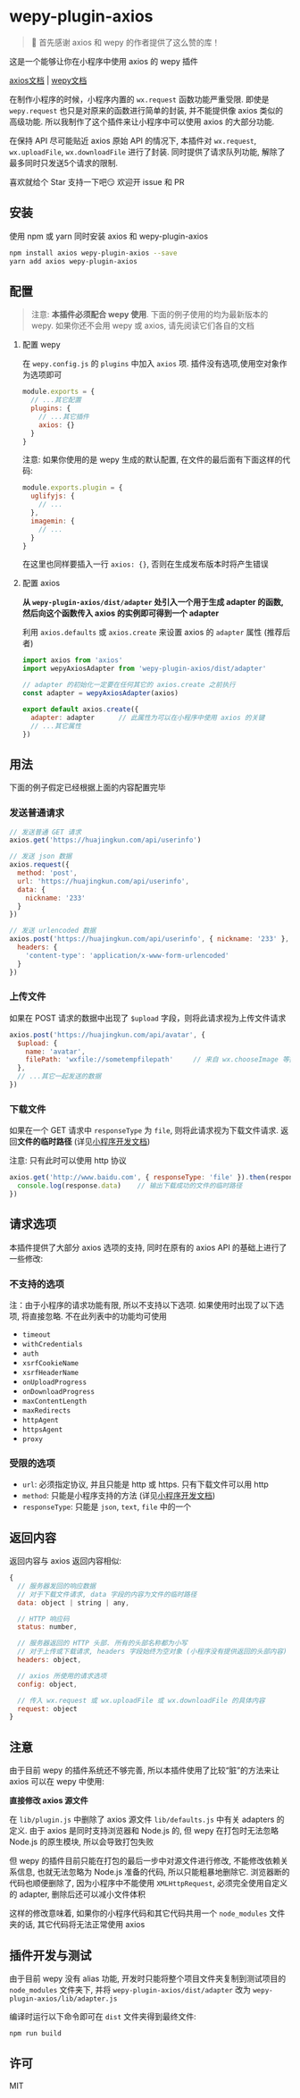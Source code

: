 # wepy-plugin-axios

> 🎉 首先感谢 axios 和 wepy 的作者提供了这么赞的库！

这是一个能够让你在小程序中使用 axios 的 wepy 插件

[axios文档](https://github.com/mzabriskie/axios) |
[wepy文档](https://github.com/wepyjs/wepy)

在制作小程序的时候，小程序内置的 `wx.request` 函数功能严重受限.
即使是 `wepy.request` 也只是对原来的函数进行简单的封装, 并不能提供像 axios
类似的高级功能. 所以我制作了这个插件来让小程序中可以使用 axios 的大部分功能.

在保持 API 尽可能贴近 axios 原始 API 的情况下, 本插件对 `wx.request`,
`wx.uploadFile`, `wx.downloadFile` 进行了封装. 同时提供了请求队列功能,
解除了最多同时只发送5个请求的限制.

喜欢就给个 Star 支持一下吧😏 欢迎开 issue 和 PR

## 安装

使用 npm 或 yarn 同时安装 axios 和 wepy-plugin-axios

```bash
npm install axios wepy-plugin-axios --save
yarn add axios wepy-plugin-axios
```

## 配置

> 注意: **本插件必须配合 wepy 使用**. 下面的例子使用的均为最新版本的 wepy.
> 如果你还不会用 wepy 或 axios, 请先阅读它们各自的文档

1. 配置 wepy

    在 `wepy.config.js` 的 `plugins` 中加入 `axios` 项.
    插件没有选项,使用空对象作为选项即可

    ```js
    module.exports = {
      // ...其它配置
      plugins: {
        // ...其它插件
        axios: {}
      }
    }
    ```

    注意: 如果你使用的是 wepy 生成的默认配置, 在文件的最后面有下面这样的代码:

    ```js
    module.exports.plugin = {
      uglifyjs: {
        // ...
      },
      imagemin: {
        // ...
      }
    }
    ```

    在这里也同样要插入一行 `axios: {}`, 否则在生成发布版本时将产生错误

2. 配置 axios

    **从 `wepy-plugin-axios/dist/adapter` 处引入一个用于生成 adapter 的函数,
    然后向这个函数传入 axios 的实例即可得到一个 adapter**

    利用 `axios.defaults` 或 `axios.create` 来设置 axios 的 `adapter` 属性 (推荐后者)

    ```js
    import axios from 'axios'
    import wepyAxiosAdapter from 'wepy-plugin-axios/dist/adapter'

    // adapter 的初始化一定要在任何其它的 axios.create 之前执行
    const adapter = wepyAxiosAdapter(axios)

    export default axios.create({
      adapter: adapter      // 此属性为可以在小程序中使用 axios 的关键
      // ...其它属性
    })
    ```

## 用法

下面的例子假定已经根据上面的内容配置完毕

### 发送普通请求

```js
// 发送普通 GET 请求
axios.get('https://huajingkun.com/api/userinfo')

// 发送 json 数据
axios.request({
  method: 'post',
  url: 'https://huajingkun.com/api/userinfo',
  data: {
    nickname: '233'
  }
})

// 发送 urlencoded 数据
axios.post('https://huajingkun.com/api/userinfo', { nickname: '233' }, {
  headers: {
    'content-type': 'application/x-www-form-urlencoded'
  }
})
```

### 上传文件

如果在 POST 请求的数据中出现了 `$upload` 字段，则将此请求视为上传文件请求

```js
axios.post('https://huajingkun.com/api/avatar', {
  $upload: {
    name: 'avatar',
    filePath: 'wxfile://sometempfilepath'     // 来自 wx.chooseImage 等接口的结果
  },
  // ...其它一起发送的数据
})
```

### 下载文件

如果在一个 GET 请求中 `responseType` 为 `file`, 则将此请求视为下载文件请求.
返回**文件的临时路径** (详见[小程序开发文档](https://mp.weixin.qq.com/debug/wxadoc/dev/api/network-file.html#wxdownloadfileobject))

注意: 只有此时可以使用 http 协议

```js
axios.get('http://www.baidu.com', { responseType: 'file' }).then(response => {
  console.log(response.data)    // 输出下载成功的文件的临时路径
})
```

## 请求选项

本插件提供了大部分 axios 选项的支持, 同时在原有的 axios API 的基础上进行了一些修改:

### 不支持的选项

注：由于小程序的请求功能有限, 所以不支持以下选项.
如果使用时出现了以下选项, 将直接忽略.
不在此列表中的功能均可使用

* `timeout`
* `withCredentials`
* `auth`
* `xsrfCookieName`
* `xsrfHeaderName`
* `onUploadProgress`
* `onDownloadProgress`
* `maxContentLength`
* `maxRedirects`
* `httpAgent`
* `httpsAgent`
* `proxy`

### 受限的选项

* `url`: 必须指定协议, 并且只能是 http 或 https. 只有下载文件可以用 http
* `method`: 只能是小程序支持的方法 (详见[小程序开发文档](https://mp.weixin.qq.com/debug/wxadoc/dev/api/network-request.html))
* `responseType`: 只能是 `json`, `text`, `file` 中的一个

## 返回内容

返回内容与 axios 返回内容相似:

```js
{
  // 服务器发回的响应数据
  // 对于下载文件请求, data 字段的内容为文件的临时路径
  data: object | string | any,

  // HTTP 响应码
  status: number,

  // 服务器返回的 HTTP 头部. 所有的头部名称都为小写
  // 对于上传或下载请求, headers 字段始终为空对象 (小程序没有提供返回的头部内容)
  headers: object,

  // axios 所使用的请求选项
  config: object,

  // 传入 wx.request 或 wx.uploadFile 或 wx.downloadFile 的具体内容
  request: object
}
```

## 注意

由于目前 wepy 的插件系统还不够完善, 所以本插件使用了比较“脏”的方法来让 axios
可以在 wepy 中使用:

**直接修改 axios 源文件**

在 `lib/plugin.js` 中删除了 axios 源文件 `lib/defaults.js` 中有关 adapters 的定义.
由于 axios 是同时支持浏览器和 Node.js 的, 但 wepy 在打包时无法忽略 Node.js
的原生模块, 所以会导致打包失败

但 wepy 的插件目前只能在打包的最后一步中对源文件进行修改, 不能修改依赖关系信息,
也就无法忽略为 Node.js 准备的代码, 所以只能粗暴地删除它. 浏览器断的代码也顺便删除了,
因为小程序中不能使用 `XMLHttpRequest`, 必须完全使用自定义的 adapter,
删除后还可以减小文件体积

这样的修改意味着, 如果你的小程序代码和其它代码共用一个 `node_modules` 文件夹的话,
其它代码将无法正常使用 axios

## 插件开发与测试

由于目前 wepy 没有 alias 功能, 开发时只能将整个项目文件夹复制到测试项目的
`node_modules` 文件夹下, 并将 `wepy-plugin-axios/dist/adapter` 改为
`wepy-plugin-axios/lib/adapter.js`

编译时运行以下命令即可在 `dist` 文件夹得到最终文件:

```bash
npm run build
```

## 许可
MIT
